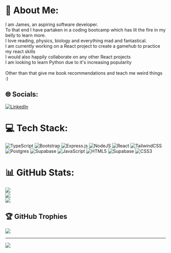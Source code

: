 # 💫 About Me:
I am James, an aspiring software developer. <br>To that end I have partaken in a coding bootcamp which has lit the fire in my belly to learn more.<br>I love reading, physics, biology and everything mad and fantastical.<br>I am currently working on a React project to create a gamehub to practice my react skills<br>I would also happily collaborate on any other React projects<br>I am looking to learn Python due to it's increasing popularity <br><br>Other than that give me book recommendations and teach me weird things :)<br>


## 🌐 Socials:
[![LinkedIn](https://img.shields.io/badge/LinkedIn-%230077B5.svg?logo=linkedin&logoColor=white)](https://linkedin.com/in/https://www.linkedin.com/in/james-robertson-666382194/) 

# 💻 Tech Stack:
![TypeScript](https://img.shields.io/badge/typescript-%23007ACC.svg?style=for-the-badge&logo=typescript&logoColor=white) ![Bootstrap](https://img.shields.io/badge/bootstrap-%238511FA.svg?style=for-the-badge&logo=bootstrap&logoColor=white) ![Express.js](https://img.shields.io/badge/express.js-%23404d59.svg?style=for-the-badge&logo=express&logoColor=%2361DAFB) ![NodeJS](https://img.shields.io/badge/node.js-6DA55F?style=for-the-badge&logo=node.js&logoColor=white) ![React](https://img.shields.io/badge/react-%2320232a.svg?style=for-the-badge&logo=react&logoColor=%2361DAFB) ![TailwindCSS](https://img.shields.io/badge/tailwindcss-%2338B2AC.svg?style=for-the-badge&logo=tailwind-css&logoColor=white) ![Postgres](https://img.shields.io/badge/postgres-%23316192.svg?style=for-the-badge&logo=postgresql&logoColor=white) ![Supabase](https://img.shields.io/badge/Supabase-3ECF8E?style=for-the-badge&logo=supabase&logoColor=white) ![JavaScript](https://img.shields.io/badge/javascript-%23323330.svg?style=for-the-badge&logo=javascript&logoColor=%23F7DF1E) ![HTML5](https://img.shields.io/badge/html5-%23E34F26.svg?style=for-the-badge&logo=html5&logoColor=white) ![Supabase](https://img.shields.io/badge/Supabase-3ECF8E?style=for-the-badge&logo=supabase&logoColor=white) ![CSS3](https://img.shields.io/badge/css3-%231572B6.svg?style=for-the-badge&logo=css3&logoColor=white)
# 📊 GitHub Stats:
![](https://github-readme-stats.vercel.app/api?username=JamesAARobertson&theme=dark&hide_border=false&include_all_commits=true&count_private=true)<br/>
![](https://github-readme-streak-stats.herokuapp.com/?user=JamesAARobertson&theme=dark&hide_border=false)<br/>
![](https://github-readme-stats.vercel.app/api/top-langs/?username=JamesAARobertson&theme=dark&hide_border=false&include_all_commits=true&count_private=true&layout=compact)


## 🏆 GitHub Trophies
![](https://github-profile-trophy.vercel.app/?username=JamesAARobertson&theme=radical&no-frame=false&no-bg=true&margin-w=4)

---
[![](https://visitcount.itsvg.in/api?id=JamesAARobertson&icon=0&color=0)](https://visitcount.itsvg.in)

